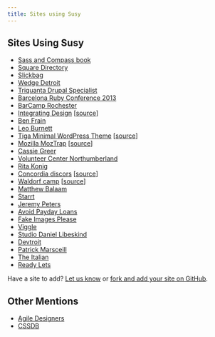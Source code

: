 ```yaml
---
title: Sites using Susy
---
```


## Sites Using Susy

- [Sass and Compass book](http://sassandcompass.com)
- [Square Directory](https://squareup.com/directory)
- [Slickbag](http://slickbag.se/)
- [Wedge Detroit](http://wedgedetroit.com/)
- [Triquanta Drupal Specialist](http://www.triquanta.nl/)
- [Barcelona Ruby Conference 2013](http://www.baruco.org/)
- [BarCamp Rochester](http://barcamproc.org/)
- [Integrating Design](http://hholz.com/) [[source](https://github.com/hilary/hilary.github.com)]
- [Ben Frain](http://benfrain.com/)
- [Leo Burnett](http://leoburnett.co.uk/)
- [Tiga Minimal WordPress Theme](http://wordpress.org/extend/themes/tiga) [[source](https://github.com/satrya/tiga/downloads)]
- [Mozilla MozTrap](https://moztrap.mozilla.org/) [[source](https://github.com/mozilla/moztrap "MozTrap source")]
- [Cassie Greer](http://www.cassiegreer.com)
- [Volunteer Center Northumberland](https://volunteeringnorthumberland.org.uk/)
- [Rita Konig](http://ritakonig.com/)
- [Concordia discors](http://www.ffzg.unizg.hr/zbor/) [[source](https://github.com/silvenon/concordia-discors "discords source")]
- [Waldorf camp](http://waldorfcamp.net/) [[source](https://github.com/jimick/waldorfcamp "Waldorf source")]
- [Matthew Balaam](http://www.matthewbalaam.co.uk/)
- [Starrt](http://starrt.dk/)
- [Jeremy Peters](http://jeremypeters.co.uk/)
- [Avoid Payday Loans](http://avoidpaydayloans.com/)
- [Fake Images Please](http://fakeimg.pl/)
- [Viggle](http://www.viggle.com/)
- [Studio Daniel Libeskind](http://daniel-libeskind.com/)
- [Devtroit](http://devtroit.com/)
- [Patrick Marsceill](http://patrickmarsceill.com)
- [The Italian](http://theitalian.com.au)
- [Ready Lets](http://www.readylets.co.uk/)

Have a site to add? [Let us know](http://twitter.com/compasssusy/) or [fork and add your site on GitHub](https://github.com/ericam/susy).

## Other Mentions

- [Agile Designers](http://www.agiledesigners.com/resources/coding-tools/susy)
- [CSSDB](http://cssdb.co/search?q=susy)

<!--
[Renault TV](http://renault.tv/)
[HR &hearts; PE](http://www.hrlovespe.com/)
[My job would be easier if...](http://www.myjobwouldbeeasierif.com/)
 -->
